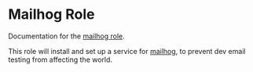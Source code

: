 # Mailhog Role

Documentation for the [mailhog role](/roles/mailhog).

This role will install and set up a service for
[mailhog](https://github.com/mailhog/MailHog), to prevent
dev email testing from affecting the world.
